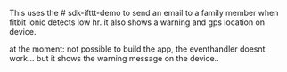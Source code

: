 This uses the # sdk-ifttt-demo to send an email to a family member when fitbit ionic detects low hr. it also shows a warning and gps location on device.

at the moment: not possible to build the app, the eventhandler doesnt work... but it shows the warning message on the device.. 
